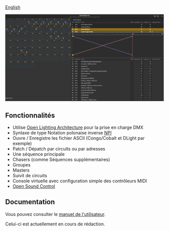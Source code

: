 [English](index.md)

![Window](https://raw.githubusercontent.com/mikacousin/olc/assets/olc.png)

## Fonctionnalités
- Utilise [Open Lighting Architecture](https://www.openlighting.org/ola/) pour la prise en charge DMX
- Syntaxe de type Notation polonaise inverse [NPI](https://fr.wikipedia.org/wiki/Notation_polonaise_inverse)
- Ouvre / Enregistre les fichier ASCII (Congo/Cobalt et DLight par exemple)
- Patch / Dépatch par circuits ou par adresses
- Une séquence principale
- Chasers (comme Séquences supplémentaires)
- Groupes
- Masters
- Suivit de circuits
- Console virtuelle avec configuration simple des contrôleurs MIDI
- [Open Sound Control](https://fr.wikipedia.org/wiki/Open_Sound_Control)

## Documentation 
Vous pouvez consulter le [manuel de l'utilisateur](doc.fr/index.md).

Celui-ci est actuellement en cours de rédaction.
